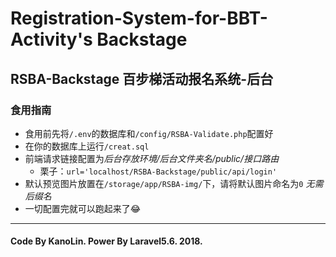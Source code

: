 # Registration-System-for-BBT-Activity's Backstage
## RSBA-Backstage 百步梯活动报名系统-后台
### 食用指南
- 食用前先将`/.env`的数据库和`/config/RSBA-Validate.php`配置好
- 在你的数据库上运行`/creat.sql`
- 前端请求链接配置为*后台存放环境/后台文件夹名/public/接口路由* 
    - 栗子：`url='localhost/RSBA-Backstage/public/api/login'`
- 默认预览图片放置在`/storage/app/RSBA-img/`下，请将默认图片命名为`0` *无需后缀名*
- 一切配置完就可以跑起来了😂
-------
#### Code By KanoLin. Power By Laravel5.6. 2018.